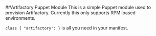 ##Artifactory Puppet Module
This is a simple Puppet module used to provision Artifactory.  Currently this only supports RPM-based environments.

`class { "artifactory": }` is all you need in your manifest.
